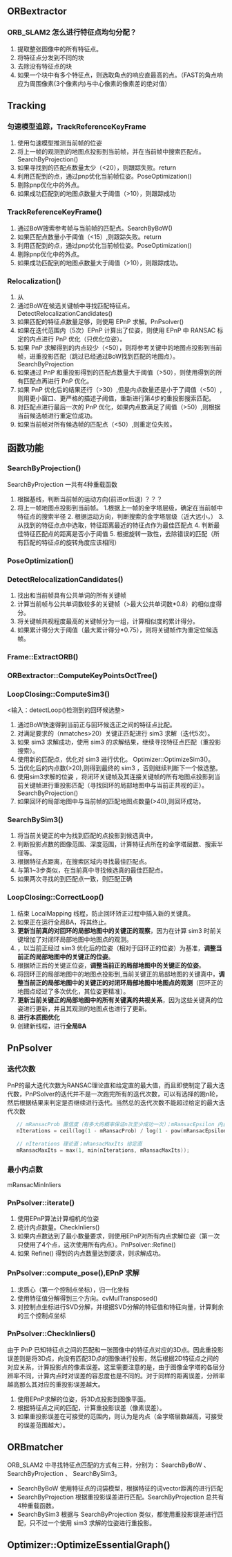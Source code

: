 ## ORBextractor
### ORB_SLAM2 怎么进行特征点均匀分配？
1. 提取整张图像中的所有特征点。
2. 将特征点分发到不同的块
3. 去除没有特征点的块
4. 如果一个块中有多个特征点，则选取角点的响应直最高的点。（FAST的角点响应为周围像素(3个像素内)与中心像素的像素差的绝对值）


## Tracking

### 匀速模型追踪，TrackReferenceKeyFrame
1. 使用匀速模型推测当前帧的位姿
2. 将上一帧的观测到的地图点投影到当前帧，并在当前帧中搜索匹配点。SearchByProjection()
3. 如果寻找到的匹配点数量太少（<20），则跟踪失败。return
4. 利用匹配到的点，通过pnp优化当前帧位姿。PoseOptimization()
5. 剔除pnp优化中的外点。
6. 如果成功匹配到的地图点数量大于阈值（>10），则跟踪成功

### TrackReferenceKeyFrame()
1. 通过BoW搜索参考帧与当前帧的匹配点。SearchByBoW()
2. 如果匹配点数量小于阈值（<15）,则跟踪失败。return
4. 利用匹配到的点，通过pnp优化当前帧位姿。PoseOptimization()
5. 剔除pnp优化中的外点。
6. 如果成功匹配到的地图点数量大于阈值（>10），则跟踪成功。

### Relocalization()
1. 从
2. 通过BoW在候选关键帧中寻找匹配特征点。DetectRelocalizationCandidates()
3. 如果匹配的特征点数量足够，则使用 EPnP 求解。PnPsolver()
4. 如果在迭代范围内（5次）EPnP 计算出了位姿，则使用 EPnP 中 RANSAC 标定的内点进行 PnP 优化（只优化位姿）。
5. 如果 PnP 求解得到的内点较少（<50），则将参考关键中的地图点投影到当前帧，进重投影匹配（跳过已经通过BoW找到匹配的地图点）。SearchByProjection
6. 如果通过 PnP 和重投影得到的匹配点数量大于阈值（>50），则使用得到的所有匹配点再进行 PnP 优化。
7. 如果 PnP 优化后的结果还行（>30）,但是内点数量还是小于了阈值（<50）,则用更小窗口、更严格的描述子阈值，重新进行第4步的重投影搜索匹配。
8. 对匹配点进行最后一次的 PnP 优化，如果内点数满足了阈值（>50）,则根据当前候选帧进行重定位成功。
9. 如果当前帧对所有候选帧的匹配点（<50）,则重定位失败。

## 函数功能
### SearchByProjection()
SearchByProjection 一共有4种重载函数

1. 根据基线，判断当前帧的运动方向(前进or后退) ？？？
2. 将上一帧地图点投影到当前帧。
   1.根据上一帧的金字塔层级，确定在当前帧中特征点的搜索半径 
   2. 根据运动方向，判断搜索的金字塔层级（近大远小，）
   3. 从找到的特征点点中选取，特征距离最近的特征点作为最佳匹配点
   4. 判断最佳特征匹配点的距离是否小于阈值
   5. 根据旋转一致性，去除错误的匹配（所有匹配的特征点的旋转角度应该相同）

### PoseOptimization()

### DetectRelocalizationCandidates()
1. 找出和当前帧具有公共单词的所有关键帧
2. 计算当前帧与公共单词数较多的关键帧（>最大公共单词数*0.8）的相似度得分。
3. 将关键帧共视程度最高的关键帧分为一组，计算相似度的累计得分。
4. 如果累计得分大于阈值（最大累计得分*0.75），则将关键帧作为重定位候选帧。


### Frame::ExtractORB()


### ORBextractor::ComputeKeyPointsOctTree()


### LoopClosing::ComputeSim3()
<输入：detectLoop()检测到的回环候选整>
1. 通过BoW快速得到当前正与回环候选正之间的特征点比配。
2. 对满足要求的（nmatches>20）关键正匹配进行 sim3 求解（迭代5次）。
3. 如果 sim3 求解成功，使用 sim3 的求解结果，继续寻找特征点匹配（重投影搜索）。
4. 使用新的匹配点，优化对 sim3 进行优化。 Optimizer::OptimizeSim3()。
5. 当优化后的内点数(>20),则得到最终的 sim3 ，否则继续判断下一个候选整。
6. 使用sim3求解的位姿 ，将闭环关键帧及其连接关键帧的所有地图点投影到当前关键帧进行重投影匹配（寻找回环的局部地图中与当前正共视的正）。SearchByProjection()
7. 如果回环的局部地图中与当前帧的匹配地图点数量(>40),则回环成功。

### SearchBySim3()
1. 将当前关键正的中为找到匹配的点投影到候选真中，
2. 判断投影点数的图像范围、深度范围，计算特征点所在的金字塔层数、搜索半径等。
3. 根据特征点距离，在搜索区域内寻找最佳匹配点。
4. 与第1~3步类似，在当前真中寻找候选真的最佳匹配点。
5. 如果两次寻找的到匹配点一致，则匹配正确


### LoopClosing::CorrectLoop()
1. 结束 LocalMapping 线程，防止回环矫正过程中插入新的关键真。
2. 如果正在运行全局BA，将其终止。
3. **更新当前真的对回环的局部地图中的关键正的观察**，因为在计算 sim3 时前关键增加了对闭环局部地图中地图点的观测。
4. ，以当前正经过 sim3 优化后的位姿（相对于回环正的位姿）为基准，**调整当前正的局部地图中的关键正的位姿**。
5. 根据矫正后的关键正位姿，**调整当前正的局部地图中的关键正的位姿**。
6. 将回环正的局部地图中的地图点投影到,当前关键正的局部地图的关键真中，**调整当前正的局部地图中的关键正的对闭环局部地图中地图点的观测**（回环正的地图点经过了多次优化，其位姿更精准）。
7. **更新当前关键正的局部地图中的所有关键真的共视关系**，因为这些关键真的位姿进行更新，并且其观测的地图点也进行了更新。
8. **进行本质图优化**
9. 创建新线程，进行**全局BA**

## PnPsolver
### 迭代次数
PnP的最大迭代次数为RANSAC理论直和给定直的最大值，而且即使制定了最大迭代数，PnPSolver的迭代并不是一次跑完所有的迭代次数，可以有选择的跑n轮，然后根据结果来判定是否继续进行迭代。当然总的迭代次数不能超过给定的最大迭代次数
```C++
   // mRansacProb 置信度（有多大的概率保证n次至少成功一次）；mRansacEpsilon 内点数比例；4 最小集；
   nIterations = ceil(log(1 - mRansacProb) / log(1 - pow(mRansacEpsilon, 4)));  
   
   // nIterations 理论直；mRansacMaxIts 给定直
   mRansacMaxIts = max(1, min(nIterations, mRansacMaxIts)); 
```
### 最小内点数
mRansacMinInliers 

### PnPsolver::iterate()
1. 使用EPnP算法计算相机的位姿
2. 统计内点数量。CheckInliers()
3. 如果内点数达到了最小数量要求，则使用EPnP对所有内点求解位姿（第一次只使用了4个点，这次使用所有内点）。PnPsolver::Refine()
4. 如果 Refine() 得到的内点数量达到要求，则求解成功。

### PnPsolver::compute_pose(),EPnP 求解
1. 求质心（第一个控制点坐标），归一化坐标
2. 使用特征值分解得到三个方向。cvMulTransposed()
3. 对控制点坐标进行SVD分解，并根据SVD分解的特征值和特征向量，计算剩余的三个控制点坐标

### PnPsolver::CheckInliers()
由于 PnP 已知特征点之间的匹配和一张图像中的特征点对应的3D点。因此重投影误差则是将3D点，向没有匹配3D点的图像进行投影，然后根据2D特征点之间的对应关系，计算投影点的像素误差。这里需要注意的是，由于图像金字塔的各层分辨率不同，计算内点时对误差的容忍度也是不同的。对于同样的距离误差，分辨率越高那么其对应的重投影误差越大。
1. 使用EPnP求解的位姿，将3D点投影到图像平面。
2. 根据特征点之间的匹配，计算重投影误差（像素误差）。
3. 如果重投影误差在可接受的范围内，则认为是内点（金字塔层数越高，可接受的误差范围越大）。


## ORBmatcher
ORB_SLAM2 中寻找特征点匹配的方式有三种，分别为： SearchByBoW 、 SearchByProjection 、 SearchBySim3。

- SearchByBoW 使用特征点的词袋模型，根据特征的词vector距离的进行匹配
- SearchByProjection 根据重投影误差进行匹配。SearchByProjection 总共有4种重载函数。
- SearchBySim3 根据与 SearchByProjection 类似，都使用重投影误差进行匹配，只不过一个使用 sim3 求解的位姿进行重投影。


## Optimizer::OptimizeEssentialGraph()